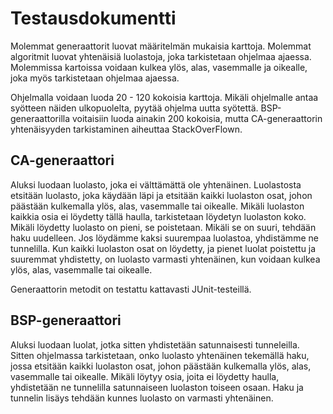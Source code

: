 # Testausdokumentti

Molemmat generaattorit luovat määritelmän mukaisia karttoja. Molemmat algoritmit luovat yhtenäisiä luolastoja, joka tarkistetaan ohjelmaa ajaessa. Molemmissa kartoissa voidaan kulkea ylös, alas, vasemmalle ja oikealle, joka myös tarkistetaan ohjelmaa ajaessa. 

Ohjelmalla voidaan luoda 20 - 120 kokoisia karttoja. Mikäli ohjelmalle antaa syötteen näiden ulkopuolelta, pyytää ohjelma uutta syötettä. BSP-generaattorilla voitaisiin luoda ainakin 200 kokoisia, mutta CA-generaattorin yhtenäisyyden tarkistaminen aiheuttaa StackOverFlown. 

## CA-generaattori

Aluksi luodaan luolasto, joka ei välttämättä ole yhtenäinen. Luolastosta etsitään luolasto, joka käydään läpi ja etsitään kaikki luolaston osat, johon päästään kulkemalla ylös, alas, vasemmalle tai oikealle. Mikäli luolaston kaikkia osia ei löydetty tällä haulla, tarkistetaan löydetyn luolaston koko. Mikäli löydetty luolasto on pieni, se poistetaan. Mikäli se on suuri, tehdään haku uudelleen. Jos löydämme kaksi suurempaa luolastoa, yhdistämme ne tunnelilla. Kun kaikki luolaston osat on löydetty, ja pienet luolat poistettu ja suuremmat yhdistetty, on luolasto varmasti yhtenäinen, kun voidaan kulkea ylös, alas, vasemmalle tai oikealle.

Generaattorin metodit on testattu kattavasti JUnit-testeillä.

## BSP-generaattori

Aluksi luodaan luolat, jotka sitten yhdistetään satunnaisesti tunneleilla. Sitten ohjelmassa tarkistetaan, onko luolasto yhtenäinen tekemällä haku, jossa etsitään kaikki luolaston osat, johon päästään kulkemalla ylös, alas, vasemmalle tai oikealle. Mikäli löytyy osia, joita ei löydetty haulla, yhdistetään ne tunnelilla satunnaiseen luolaston toiseen osaan. Haku ja tunnelin lisäys tehdään kunnes luolasto on varmasti yhtenäinen. 

